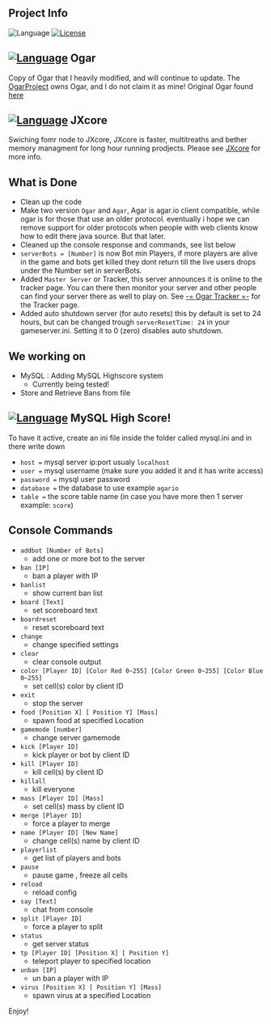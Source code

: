 ## Project Info
![Language](https://img.shields.io/badge/language-Java-yellow.svg)
[![License](https://img.shields.io/badge/license-GPLv3-663399.svg)](https://github.com/JaraLowell/OgarServ/blob/OgarServer/LICENSE)

## [![Language](https://img.shields.io/badge/Ogar-Node-red.svg)](https://github.com/OgarProject/Ogar) Ogar
Copy of Ogar that I heavily modified, and will continue to update. The [OgarProject](https://ogarproject.com) owns Ogar, and I do not claim it as mine! Original Ogar found [here](https://github.com/OgarProject/Ogar)

## [![Language](https://img.shields.io/badge/JXCore-Nodejx-red.svg)](https://github.com/jxcore/jxcore) JXcore
Swiching fomr node to JXcore, JXcore is faster, multitreaths and bether memory managment for long hour running prodjects. Please see [JXcore](https://github.com/jxcore/jxcore) for more info.

## What is Done
* Clean up the code
* Make two version `Ogar` and `Agar`, Agar is agar.io client compatible, while ogar is for those that use an older protocol. eventually i hope we can remove support for older protocols when people with web clients know how to edit there java source. But that later.
* Cleaned up the console response and commands, see list below
* `serverBots = [Number]` is now Bot min Players, if more players are alive in the game and bots get killed they dont return till the live users drops under the Number set in serverBots.
* Added `Master Server` or Tracker, this server announces it is online to the tracker page. You can there then monitor your server and other people can find your server there as well to play on. See [-= Ogar Tracker =-](http://ogar.mivabe.nl/master) for the Tracker page.
* Added auto shutdown server (for auto resets) this by default is set to 24 hours, but can be changed trough `serverResetTime: 24` in your gameserver.ini. Setting it to 0 (zero) disables auto shutdown.

## We working on
* MySQL   : Adding MySQL Highscore system 
  - Currently being tested!
* Store and Retrieve Bans from file

## [![Language](https://img.shields.io/badge/language-MySQL-red.svg)](https://www.mysql.com) MySQL High Score!
To have it active, create an ini file inside the folder called mysql.ini and in there write down 
* `host =` mysql server ip:port usualy `localhost`
* `user =` mysql username (make sure you added it and it has write access)
* `password =` mysql user password
* `database =` the database to use example `agario`
* `table =` the score table name (in case you have more then 1 server example: `score`)

## Console Commands
- `addbot [Number of Bots]`
  * add one or more bot to the server
- `ban [IP]`
  * ban a player with IP
- `banlist`
  * show current ban list
- `board [Text]`
  * set scoreboard text
- `boardreset`
  * reset scoreboard text
- `change`
  * change specified settings
- `clear`
  * clear console output
- `color [Player ID] [Color Red 0~255] [Color Green 0~255] [Color Blue 0~255]`
  * set cell(s) color by client ID
- `exit`
  * stop the server
- `food [Position X] [ Position Y] [Mass]`
  * spawn food at specified Location
- `gamemode [number]`
  * change server gamemode
- `kick [Player ID]`
  * kick player or bot by client ID
- `kill [Player ID]`
  * kill cell(s) by client ID
- `killall`
  * kill everyone
- `mass [Player ID] [Mass]`
  * set cell(s) mass by client ID
- `merge [Player ID]`
  * force a player to merge
- `name [Player ID] [New Name]`
  * change cell(s) name by client ID
- `playerlist`
  * get list of players and bots
- `pause`
  * pause game , freeze all cells
- `reload`
  * reload config
- `say [Text]`
  * chat from console
- `split [Player ID]`
  * force a player to split
- `status`
  * get server status
- `tp [Player ID] [Position X] [ Position Y]`
  * teleport player to specified location
- `unban [IP]`
  * un ban a player with IP
- `virus [Position X] [ Position Y] [Mass]`
  * spawn virus at a specified Location

Enjoy!

